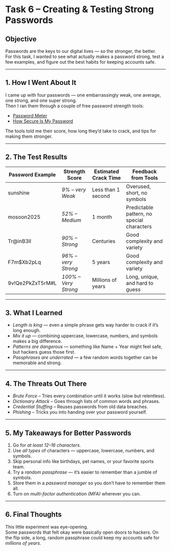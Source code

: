 # Task 6 – Creating & Testing Strong Passwords

## Objective
Passwords are the keys to our digital lives — so the stronger, the better.  
For this task, I wanted to see what actually makes a password strong, test a few examples, and figure out the best habits for keeping accounts safe.

---

## 1. How I Went About It
I came up with four passwords — one embarrassingly weak, one average, one strong, and one super strong.  
Then I ran them through a couple of free password strength tools:  
- [Password Meter](https://passwordmeter.com)  
- [How Secure Is My Password](https://howsecureismypassword.net)  

The tools told me their score, how long they’d take to crack, and tips for making them stronger.

---

## 2. The Test Results

| Password Example | Strength Score | Estimated Crack Time | Feedback from Tools |
|------------------|---------------|----------------------|---------------------|
| sunshine | *9% – very Weak* | Less than 1 second | Overused, short, no symbols |
| mosoon2025 | *52% – Medium* |1 month | Predictable pattern, no special characters |
| Tr@inB3ll | *90% – Strong* | Centuries | Good complexity and variety |
| F7m$Xb2pLq | *96% – very Strong* | 5 years | Good complexity and variety |
|9v!Qe2PkZxT5rM#L| *100% – Very Strong* | Millions of years | Long, unique, and hard to guess |

---

## 3. What I Learned
- *Length is king* — even a simple phrase gets way harder to crack if it’s long enough.  
- *Mix it up* — combining uppercase, lowercase, numbers, and symbols makes a big difference.  
- *Patterns are dangerous* — something like Name + Year might feel safe, but hackers guess those first.  
- *Passphrases are underrated* — a few random words together can be memorable and strong.

---

## 4. The Threats Out There
- *Brute Force* – Tries every combination until it works (slow but relentless).  
- *Dictionary Attack* – Goes through lists of common words and phrases.  
- *Credential Stuffing* – Reuses passwords from old data breaches.  
- *Phishing* – Tricks you into handing over your password yourself.  

---

## 5. My Takeaways for Better Passwords
1. Go for *at least 12–16 characters*.  
2. Use *all types* of characters — uppercase, lowercase, numbers, and symbols.  
3. Skip personal info like birthdays, pet names, or your favorite sports team.  
4. Try a *random passphrase* — it’s easier to remember than a jumble of symbols.  
5. Store them in a *password manager* so you don’t have to remember them all.  
6. Turn on *multi-factor authentication (MFA)* wherever you can.  

---

## 6. Final Thoughts
This little experiment was eye-opening.  
Some passwords that felt okay were basically open doors to hackers. On the flip side, a long, random passphrase could keep my accounts safe for *millions of years*.  

